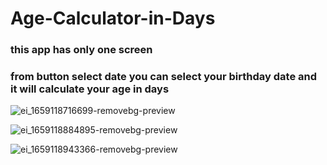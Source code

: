 # Age-Calculator-in-Days
### this app has only one screen 
### from button select date you can select your birthday date and it will calculate your age in days 
![ei_1659118716699-removebg-preview](https://user-images.githubusercontent.com/41519636/181822918-dd91cccd-c8aa-4042-bf69-af0795026a7a.png)

![ei_1659118884895-removebg-preview](https://user-images.githubusercontent.com/41519636/181822772-1cafdedb-7dbe-476d-9ee0-6c06a4da29c8.png)

![ei_1659118943366-removebg-preview](https://user-images.githubusercontent.com/41519636/181823053-79c9351b-e324-45d7-998c-4548b7e46fc6.png)
